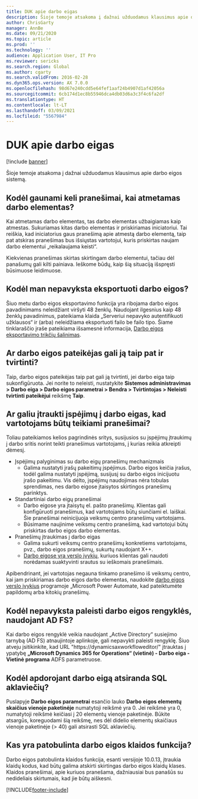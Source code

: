 ```yaml
---
title: DUK apie darbo eigas
description: Šioje temoje atsakoma į dažnai užduodamus klausimus apie darbo eigos sistemą.
author: ChrisGarty
manager: AnnBe
ms.date: 09/21/2020
ms.topic: article
ms.prod: ''
ms.technology: ''
audience: Application User, IT Pro
ms.reviewer: sericks
ms.search.region: Global
ms.author: cgarty
ms.search.validFrom: 2016-02-28
ms.dyn365.ops.version: AX 7.0.0
ms.openlocfilehash: 98d67e240cdd5e64fef1aaf24b4907d1af42056a
ms.sourcegitcommit: 6cb174d1ec8b55946dca4db03d6a3c3f4c6fa2df
ms.translationtype: HT
ms.contentlocale: lt-LT
ms.lasthandoff: 03/09/2021
ms.locfileid: "5567984"
---
```

# <a name="workflow-faq"></a>DUK apie darbo eigas

[!include [banner](../includes/banner.md)]

Šioje temoje atsakoma į dažnai užduodamus klausimus apie darbo eigos sistemą.

## <a name="why-are-multiple-notifications-received-when-a-work-item-is-rejected"></a>Kodėl gaunami keli pranešimai, kai atmetamas darbo elementas?
Kai atmetamas darbo elementas, tas darbo elementas užbaigiamas kaip atmestas. Sukuriamas kitas darbo elementas ir priskiriamas iniciatoriui. Tai reiškia, kad iniciatorius gaus pranešimą apie atmestą darbo elementą, taip pat atskiras pranešimas bus išsiųstas vartotojui, kuris priskirtas naujam darbo elementui „reikalaujama keisti“. 

Kiekvienas pranešimas skirtas skirtingam darbo elementui, tačiau dėl panašumų gali kilti painiava. Ieškome būdų, kaip šią situaciją išspręsti būsimuose leidimuose.

## <a name="why-are-my-workflow-exports-failing"></a>Kodėl man nepavyksta eksportuoti darbo eigos?
Šiuo metu darbo eigos eksportavimo funkcija yra ribojama darbo eigos pavadinimams neleidžiant viršyti 48 ženklų. Naudojant ilgesnius kaip 48 ženklų pavadinimus, pateikiama klaida „Serveriui nepavyko autentifikuoti užklausos“ ir (arba) neleidžiama eksportuoti failo be failo tipo. Šiame tinklaraščio įraše pateikiama išsamesnė informacija, [Darbo eigos eksportavimo trikčių šalinimas](https://community.dynamics.com/ax/b/elandaxdynamicsaxupgradesanddevelopment/archive/2019/04/10/workflow-export-troubleshooting).

## <a name="can-the-submitter-of-a-workflow-also-approve-the-workflow"></a>Ar darbo eigos pateikėjas gali ją taip pat ir tvirtinti?
Taip, darbo eigos pateikėjas taip pat gali ją tvirtinti, jei darbo eiga taip sukonfigūruota. Jei norite to neleisti, nustatykite **Sistemos administravimas > Darbo eiga > Darbo eigos parametrai > Bendra > Tvirtintojas > Neleisti tvirtinti pateikėjui** reikšmę **Taip**.

## <a name="can-i-add-alerts-to-workflows-to-provide-notifications-to-users"></a>Ar galiu įtraukti įspėjimų į darbo eigas, kad vartotojams būtų teikiami pranešimai?
Toliau pateikiamos kelios pagrindinės sritys, susijusios su įspėjimų įtraukimų į darbo sritis norint teikti pranešimus vartotojams, į kurias reikia atkreipti dėmesį.
- Įspėjimų palyginimas su darbo eigų pranešimų mechanizmais
    - Galima nustatyti įrašų pakeitimų įspėjimus. Darbo eigos keičia įrašus, todėl galima nustatyti įspėjimą, susijusį su darbo eigos inicijuotu įrašo pakeitimu. Vis dėlto, įspėjimų naudojimas nėra tobulas sprendimas, nes darbo eigose įtaisytos skirtingos pranešimų parinktys.
- Standartiniai darbo eigų pranešimai 
    - Darbo eigose yra įtaisytų el. pašto pranešimų. Klientas gali konfigūruoti pranešimus, kad vartotojams būtų siunčiami el. laiškai. Šie pranešimai neinicijuoja veiksmų centro pranešimų vartotojams.
    - Būsimame naujinime veiksmų centro pranešimą, kad vartotojui būtų priskirtas darbo eigos darbo elementas. 
- Pranešimų įtraukimas į darbo eigas
    - Galima sukurti veiksmų centro pranešimų konkretiems vartotojams, pvz., darbo eigos pranešimų, sukurtų naudojant X++.
    - [Darbo eigose yra verslo įvykių](https://docs.microsoft.com/dynamics365/unified-operations/dev-itpro/business-events/business-events-workflow), kuriuos klientas gali naudoti norėdamas suaktyvinti srautus su ieškomais pranešimais.   

Apibendrinant, jei vartotojas negauna tinkamo pranešimo iš veiksmų centro, kai jam priskiriamas darbo eigos darbo elementas, naudokite [darbo eigos verslo įvykius](https://docs.microsoft.com/dynamics365/unified-operations/dev-itpro/business-events/business-events-workflow) programoje „Microsoft Power Automate, kad pateiktumėte papildomų arba kitokių pranešimų.

## <a name="why-is-workflow-editor-not-able-to-start-under-ad-fs"></a>Kodėl nepavyksta paleisti darbo eigos rengyklės, naudojant AD FS?
Kai darbo eigos rengyklė veikia naudojant „Active Directory“ susiejimo tarnybą (AD FS) atnaujintoje aplinkoje, gali nepavykti paleisti rengyklę. Šiuo atveju įsitikinkite, kad URL "https://dynamicsaxworkfloweditor/" įtrauktas į ypatybę **„Microsoft Dynamics 365 for Operations“ (vietinė) - Darbo eiga - Vietinė programa** ADFS parametruose.

## <a name="why-am-i-getting-sql-deadlocks-on-workflow-processing"></a>Kodėl apdorojant darbo eigą atsiranda SQL aklaviečių? 
Puslapyje **Darbo eigos parametrai** esančio lauko **Darbo eigos elementų skaičius vienoje paketinėje** numatytoji reikšmė yra 0. Jei reikšmė yra 0, numatytoji reikšmė keičiasi į 20 elementų vienoje paketinėje. Būkite atsargūs, koreguodami šią reikšmę, nes dėl didelio elementų skaičiaus vienoje paketinėje (> 40) gali atsirasti SQL aklaviečių.

## <a name="what-is-the-workflow-enhanced-error-feature"></a>Kas yra patobulinta darbo eigos klaidos funkcija?
Darbo eigos patobulinta klaidos funkcija, esanti versijoje 10.0.13, įtraukia klaidų kodus, kad būtų galima atskirti skirtingas darbo eigos klaidų klases. Klaidos pranešimai, apie kuriuos pranešama, dažniausiai bus panašūs su nedideliais skirtumais, kad jie būtų aiškesni.


[!INCLUDE[footer-include](../../../includes/footer-banner.md)]